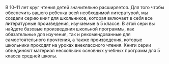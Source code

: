 <!--2017-01-02 07:43:24-->
В 10–11 лет круг чтения детей значительно расширяется. Для того чтобы обеспечить вашего ребенка всей необходимой литературой, мы создали серию книг для школьников, которая включает в себя все литературные произведения, изучаемые в 5 классе.
    В этой сери вы найдете базовые произведения школьной программы, как обязательные для изучения, так и рекомендованные для самостоятельного прочтения, а также произведения, которые школьники проходят на уроках внеклассного чтения. Книги серии объединяют материал нескольких основных учебных программ для 5 класса средней школы.
